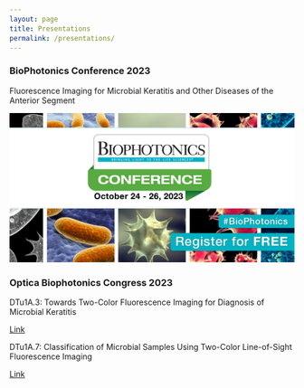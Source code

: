 ```yaml
---
layout: page
title: Presentations
permalink: /presentations/
---
```


<!--more-->

### BioPhotonics Conference 2023
Fluorescence Imaging for Microbial Keratitis and Other Diseases of the Anterior Segment

[![BioPhotonics Conference 2023](/presentations/BPC2023-Logo.jpg)](https://events.photonics.com/Event.aspx?EID=12&OC=EM)

### Optica Biophotonics Congress 2023
DTu1A.3: Towards Two-Color Fluorescence Imaging for Diagnosis of Microbial Keratitis 

[Link](https://opg.optica.org/abstract.cfm?uri=BODA-2023-DTu1A.3#videoPlayer)

DTu1A.7: Classification of Microbial Samples Using Two-Color Line-of-Sight Fluorescence Imaging

[Link](https://opg.optica.org/abstract.cfm?uri=BODA-2023-DTu1A.7#videoPlayer)

